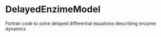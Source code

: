 DelayedEnzimeModel
==================

Fortran code to solve delayed differential equations describing enzyme dynamics
